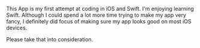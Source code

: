 This App is my first attempt at coding in iOS and Swift. 
I'm enjoying learning Swift. Although I could spend a lot more time trying to make my app very fancy, I definitely did focus of making sure my app looks good on most iOS devices. 

Please take that into consideration. 
